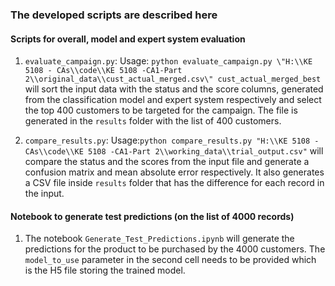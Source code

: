 ### The developed scripts are described here

#### Scripts for overall, model and expert system evaluation
1. `evaluate_campaign.py`: Usage: `python evaluate_campaign.py \"H:\\KE 5108 - CAs\\code\\KE 5108 -CA1-Part 2\\original_data\\cust_actual_merged.csv\" cust_actual_merged_best` will sort the input data with the status and the score columns, generated from the classification model and expert system respectively and select the top 400 customers to be targeted for the campaign. The file is generated in the `results` folder with the list of 400 customers.

2. `compare_results.py`: Usage:`python compare_results.py "H:\\KE 5108 - CAs\\code\\KE 5108 -CA1-Part 2\\working_data\\trial_output.csv"` will compare the status and the scores from the input file and generate a confusion matrix and mean absolute error respectively. It also generates a CSV file inside `results` folder that has the difference for each record in the input.

#### Notebook to generate test predictions (on the list of 4000 records)
1. The notebook `Generate_Test_Predictions.ipynb` will generate the predictions for the product to be purchased by the 4000 customers. The `model_to_use` parameter in the second cell needs to be provided which is the H5 file storing the trained model.